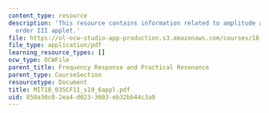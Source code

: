 ```yaml
---
content_type: resource
description: 'This resource contains information related to amplitude and phase: second
  order III applet.'
file: https://ol-ocw-studio-app-production.s3.amazonaws.com/courses/18-03sc-differential-equations-fall-2011/858a30c02ea4d0233603eb32bb44c3a9_MIT18_03SCF11_s19_6appl.pdf
file_type: application/pdf
learning_resource_types: []
ocw_type: OCWFile
parent_title: Frequency Response and Practical Resonance
parent_type: CourseSection
resourcetype: Document
title: MIT18_03SCF11_s19_6appl.pdf
uid: 858a30c0-2ea4-d023-3603-eb32bb44c3a9
---
```

